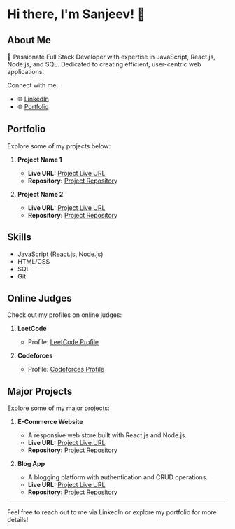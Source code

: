 # Hi there, I'm Sanjeev! 👋

## About Me
🚀 Passionate Full Stack Developer with expertise in JavaScript, React.js, Node.js, and SQL. Dedicated to creating efficient, user-centric web applications.

Connect with me:
- 🌐 [LinkedIn](https://linkedin.com/yourusername)
- 🌐 [Portfolio](https://yourportfolio.com)

## Portfolio
Explore some of my projects below:

1. **Project Name 1**
   - **Live URL:** [Project Live URL](https://example.com)
   - **Repository:** [Project Repository](https://github.com/yourusername/project-repo1)

2. **Project Name 2**
   - **Live URL:** [Project Live URL](https://example.com)
   - **Repository:** [Project Repository](https://github.com/yourusername/project-repo2)

## Skills
- JavaScript (React.js, Node.js)
- HTML/CSS
- SQL
- Git

## Online Judges
Check out my profiles on online judges:

1. **LeetCode**
   - Profile: [LeetCode Profile](https://leetcode.com/yourusername/)

2. **Codeforces**
   - Profile: [Codeforces Profile](https://codeforces.com/profile/yourusername)

## Major Projects
Explore some of my major projects:

1. **E-Commerce Website**
   - A responsive web store built with React.js and Node.js.
   - **Live URL:** [Project Live URL](https://example.com)
   - **Repository:** [Project Repository](https://github.com/yourusername/e-commerce-repo)

2. **Blog App**
   - A blogging platform with authentication and CRUD operations.
   - **Live URL:** [Project Live URL](https://example.com)
   - **Repository:** [Project Repository](https://github.com/yourusername/blog-app-repo)

---

Feel free to reach out to me via LinkedIn or explore my portfolio for more details!
